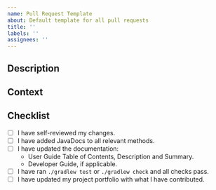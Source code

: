 ```yaml
---
name: Pull Request Template
about: Default template for all pull requests
title: ''
labels: ''
assignees: ''
---
```


## Description

<!-- Briefly describe the purpose of this pull request. -->

## Context

<!-- Provide context or link to related issues, discussions, or documentation. -->

## Checklist

- [ ] I have self-reviewed my changes.
- [ ] I have added JavaDocs to all relevant methods.
- [ ] I have updated the documentation:
    - User Guide Table of Contents, Description and Summary.
    - Developer Guide, if applicable.
- [ ] I have ran `./gradlew test` or `./gradlew check` and all checks pass.
- [ ] I have updated my project portfolio with what I have contributed.
